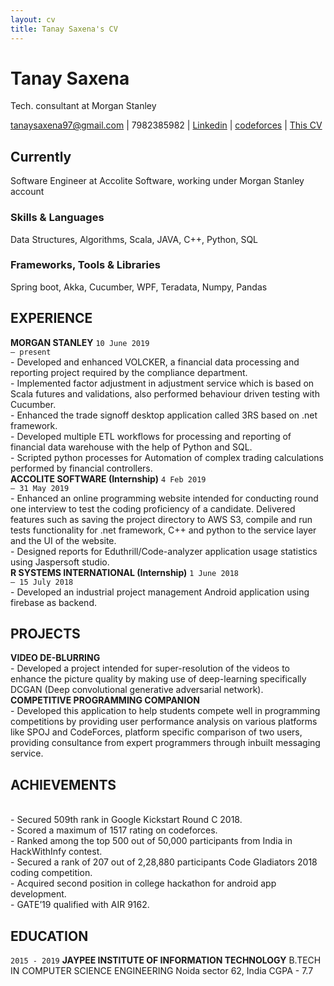 ```yaml
---
layout: cv
title: Tanay Saxena's CV
---
```

# Tanay Saxena
Tech. consultant at Morgan Stanley

<div id="webaddress">
<a href="tanaysaxena97@gmail.com">tanaysaxena97@gmail.com</a>
| 7982385982
| <a href="http://www.linkedin.com/in/tanay-saxena-2504">Linkedin</a>
| <a href="http://codeforces.com/profile/tysamurai">codeforces</a>
| <a href="https://tysamurai97.github.io/markdown-cv/">This CV</a>
</div>


## Currently
Software Engineer at Accolite Software, working under Morgan Stanley account

### Skills & Languages
Data Structures, Algorithms, Scala, JAVA, C++, Python, SQL

### Frameworks, Tools & Libraries
Spring boot, Akka, Cucumber, WPF, Teradata, Numpy, Pandas

## EXPERIENCE

__MORGAN STANLEY__
`10 June 2019`
<br>
`– present`
<br>- Developed and enhanced VOLCKER, a financial data processing and reporting
project required by the compliance department.
<br>- Implemented factor adjustment in adjustment service which is based on Scala futures and validations, also performed behaviour driven testing with Cucumber.
<br>- Enhanced the trade signoff desktop application called 3RS based on .net framework.
<br>- Developed multiple ETL workflows for processing and reporting of financial data warehouse with the help of Python and SQL.
<br>- Scripted python processes for Automation of complex trading calculations performed by financial controllers.
<br>
__ACCOLITE SOFTWARE (Internship)__
`4 Feb 2019`
<br>
`– 31 May 2019`
<br>- Enhanced an online programming website intended for conducting round one
interview to test the coding proficiency of a candidate. Delivered features such
as saving the project directory to AWS S3, compile and run tests functionality
for .net framework, C++ and python to the service layer and the UI of the
website.
<br>- Designed reports for Eduthrill/Code-analyzer application usage statistics using
Jaspersoft studio.
<br>
__R SYSTEMS INTERNATIONAL (Internship)__
`1 June 2018`
<br>
`– 15 July 2018`
<br>- Developed an industrial project management Android application using firebase
as backend.

## PROJECTS
__VIDEO DE-BLURRING__
<br>- Developed a project intended for super-resolution of the videos to enhance the picture quality by making use of
deep-learning specifically DCGAN (Deep convolutional generative
adversarial network).<br>
__COMPETITIVE PROGRAMMING COMPANION__
<br>- Developed this application to help students compete well in programming
competitions by providing user performance analysis on various
platforms like SPOJ and CodeForces, platform specific comparison of two users,
providing consultance from expert programmers through inbuilt messaging service.

## ACHIEVEMENTS
<br>- Secured 509th rank in Google
Kickstart Round C 2018.
<br>- Scored a maximum of 1517
rating on codeforces.
<br>- Ranked among the
top 500 out of 50,000
participants from India
in HackWithInfy contest.
<br>- Secured a rank of 207
out of 2,28,880 participants
Code Gladiators 2018 coding
competition.
<br>- Acquired second position in
college hackathon for
android app development.
<br>- GATE’19 qualified with
AIR 9162.

## EDUCATION
`2015 - 2019`
__JAYPEE INSTITUTE OF INFORMATION TECHNOLOGY__
B.TECH IN COMPUTER SCIENCE
ENGINEERING
Noida sector 62, India
CGPA - 7.7

<!-- ### Footer

Last updated: June 2020 -->
